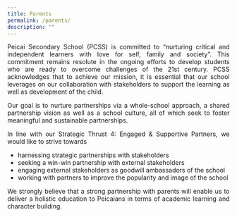```yaml
---
title: Parents
permalink: /parents/
description: ""
---
```

<p><p align="justify">Peicai Secondary School (PCSS) is committed to &ldquo;nurturing critical and independent learners with love for self, family and society&rdquo;. This commitment remains resolute in the ongoing efforts to develop students who are ready to overcome challenges of the 21st century. PCSS acknowledges that to achieve our mission, it is essential that our school leverages on our collaboration with stakeholders to support the learning as well as development of the child.&nbsp;</p>
<p><p align="justify">Our goal is to nurture partnerships via a whole-school approach, a shared partnership vision as well as a school culture, all of which seek to foster meaningful and sustainable partnerships.&nbsp;</p>
<p><p align="justify">In line with our Strategic Thrust 4: Engaged &amp; Supportive Partners, we would like to strive towards&nbsp;</p>
<ul>
<li>harnessing strategic partnerships with stakeholders</li>
<li>seeking a win-win partnership with external stakeholders</li>
<li>engaging external stakeholders as goodwill ambassadors of the school</li>
<li>working with partners to improve the popularity and image of the school</li>
</ul>
<p><p align="justify">We strongly believe that a strong partnership with parents will enable us to deliver a holistic education to Peicaians in terms of academic learning and character building.</p>